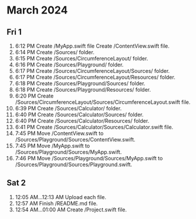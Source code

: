 # March 2024
## Fri 1
1. 6:12 PM Create /MyApp.swift file
           Create /ContentView.swift file.
1. 6:14 PM Create /Sources/ folder.
1. 6:15 PM Create /Sources/CircumferenceLayout/ folder.
1. 6:16 PM Create /Sources/Playground/ folder.
1. 6:17 PM Create /Sources/CircumferenceLayout/Sources/ folder.
1. 6:17 PM Create /Sources/CircumferenceLayout/Resources/ folder.
1. 6:18 PM Create /Sources/Playground/Sources/ folder.
1. 6:18 PM Create /Sources/Playground/Resources/ folder.
1. 6:20 PM Create /Sources/CircumferenceLayout/Sources/CircumferenceLayout.swift file.
1. 6:39 PM Create /Sources/Calculator/ folder.
1. 6:40 PM Create /Sources/Calculator/Sources/ folder.
1. 6:40 PM Create /Sources/Calculator/Resources/ folder.
1. 6:41 PM Create /Sources/Calculator/Sources/Calculator.swift file.
1. 7:45 PM Move /ContentView.swift to /Sources/Playground/Sources/ContentView.swift.
1. 7:45 PM Move /MyApp.swift to /Sources/Playground/Sources/MyApp.swift.
1. 7:46 PM Move /Sources/Playground/Sources/MyApp.swift to /Sources/Playground/Sources/Playground.swift.

## Sat 2
1. 12:05 AM...12:13 AM Upload each file.
1. 12:57 AM Finish /README.md file.
1. 12:54 AM...01:00 AM Create /Project.swift file.
